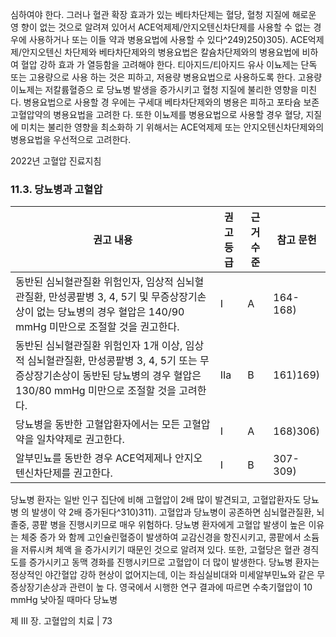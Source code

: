 심하여야 한다. 그러나 혈관 확장 효과가 있는 베타차단제는 혈당, 혈청 지질에 해로운 영 향이 없는 것으로 알려져 있어서 ACE억제제/안지오텐신차단제를 사용할 수 없는 경우에 사용하거나 또는 이들 약과 병용요법에 사용할 수 있다^249)250)305). ACE억제제/안지오텐신 차단제와 베타차단제와의 병용요법은 칼슘차단제와의 병용요법에 비하여 혈압 강하 효과 가 열등함을 고려해야 한다. 티아지드/티아지드 유사 이뇨제는 단독 또는 고용량으로 사용 하는 것은 피하고, 저용량 병용요법으로 사용하도록 한다. 고용량 이뇨제는 저칼륨혈증으 로 당뇨병 발생을 증가시키고 혈청 지질에 불리한 영향을 미친다. 병용요법으로 사용할 경 우에는 구세대 베타차단제와의 병용은 피하고 포타슘 보존 고혈압약의 병용요법을 고려한 다. 또한 이뇨제를 병용요법으로 사용할 경우 혈당, 지질에 미치는 불리한 영향을 최소화하 기 위해서는 ACE억제제 또는 안지오텐신차단제와의 병용요법을 우선적으로 고려한다.

2022년 고혈압 진료지침

### 11.3. 당뇨병과 고혈압

| 권고 내용 | 권고 등급 | 근거 수준 | 참고 문헌 |
|---|---|---|---|
| 동반된 심뇌혈관질환 위험인자, 임상적 심뇌혈관질환, 만성콩팥병 3, 4, 5기 및 무증상장기손상이 없는 당뇨병의 경우 혈압은 140/90 mmHg 미만으로 조절할 것을 권고한다. | I | A | 164-168) |
| 동반된 심뇌혈관질환 위험인자 1개 이상, 임상적 심뇌혈관질환, 만성콩팥병 3, 4, 5기 또는 무증상장기손상이 동반된 당뇨병의 경우 혈압은 130/80 mmHg 미만으로 조절할 것을 고려한다. | IIa | B | 161)169) |
| 당뇨병을 동반한 고혈압환자에서는 모든 고혈압약을 일차약제로 권고한다. | I | A | 168)306) |
| 알부민뇨를 동반한 경우 ACE억제제나 안지오텐신차단제를 권고한다. | I | B | 307-309) |

당뇨병 환자는 일반 인구 집단에 비해 고혈압이 2배 많이 발견되고, 고혈압환자도 당뇨병 의 발생이 약 2배 증가된다^310)311). 고혈압과 당뇨병이 공존하면 심뇌혈관질환, 뇌졸중, 콩팥 병을 진행시키므로 매우 위험하다. 당뇨병 환자에게 고혈압 발생이 높은 이유는 체중 증가 와 함께 고인슐린혈증이 발생하여 교감신경을 항진시키고, 콩팥에서 소듐을 저류시켜 체액 을 증가시키기 때문인 것으로 알려져 있다. 또한, 고혈당은 혈관 경직도를 증가시키고 동맥 경화를 진행시키므로 고혈압이 더 많이 발생한다. 당뇨병 환자는 정상적인 야간혈압 강하 현상이 없어지는데, 이는 좌심실비대와 미세알부민뇨와 같은 무증상장기손상과 관련이 높 다. 영국에서 시행한 연구 결과에 따르면 수축기혈압이 10 mmHg 낮아질 때마다 당뇨병

제 III 장. 고혈압의 치료 | <PAGE>73